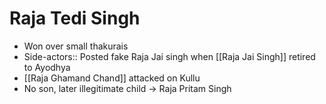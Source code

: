 # Raja Tedi Singh
* Won over small thakurais
* Side-actors:: Posted fake Raja Jai singh when [[Raja Jai Singh]] retired to Ayodhya
* [[Raja Ghamand Chand]] attacked on Kullu
* No son, later illegitimate child -> Raja Pritam Singh